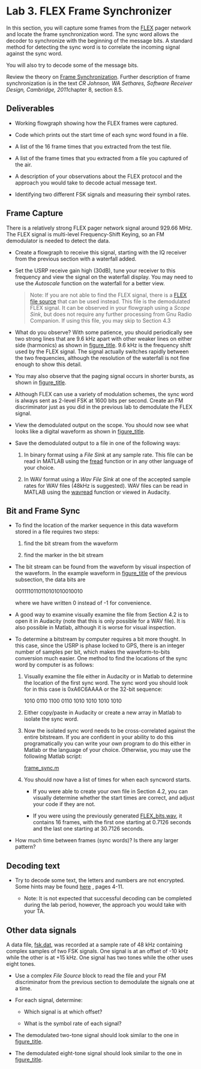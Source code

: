 Lab 3. FLEX Frame Synchronizer
==============================

In this section, you will capture some frames from the
[FLEX](http://en.wikipedia.org/wiki/FLEX_(protocol)) pager network and
locate the frame synchronization word. The sync word allows the decoder
to synchronize with the beginning of the message bits. A standard method
for detecting the sync word is to correlate the incoming signal against
the sync word.

You will also try to decode some of the message bits.

Review the theory on [Frame Synchronization](./data/FrameSync.pdf).
Further description of frame synchronization is in the text *CR Johnson,
WA Sethares, Software Receiver Design, Cambridge, 2011*chapter 8,
section 8.5.

Deliverables
------------

- Working flowgraph showing how the FLEX frames were captured.

- Code which prints out the start time of each sync word found in a
    file.

- A list of the 16 frame times that you extracted from the test file.

- A list of the frame times that you extracted from a file you
    captured of the air.

- A description of your observations about the FLEX protocol and the
    approach you would take to decode actual message text.

- Identifying two different FSK signals and measuring their symbol
    rates.

Frame Capture
-------------

There is a relatively strong FLEX pager network signal around 929.66
MHz. The FLEX signal is multi-level Frequency-Shift Keying, so an FM
demodulator is needed to detect the data.

- Create a flowgraph to receive this signal, starting with the IQ
    receiver from the previous section with a waterfall added.

- Set the USRP receive gain high (30dB), tune your receiver to this
    frequency and view the signal on the waterfall display. You may need
    to use the *Autoscale* function on the waterfall for a better view.

    > Note: If you are not able to find the FLEX signal, there is a
        [FLEX file source](./data/FLEX_bits.wav) that can be used
        instead. This file is the demodulated FLEX signal. It can be
        observed in your flowgraph using a *Scope Sink*, but does not
        require any further processing from Gnu Radio Companion. If
        using this file, you may skip to Section 4.3

- What do you observe? With some patience, you should periodically see
    two strong lines that are 9.6 kHz apart with other weaker lines on
    either side (harmonics) as shown in
    [figure\_title](#flex_waterfall). 9.6 kHz is the frequency shift
    used by the FLEX signal. The signal actually switches rapidly
    between the two frequencies, although the resolution of the
    waterfall is not fine enough to show this detail.

- You may also observe that the paging signal occurs in shorter
    bursts, as shown in [figure\_title](#flex_waterfall2).

- Although FLEX can use a variety of modulation schemes, the sync word
    is always sent as 2-level FSK at 1600 bits per second. Create an FM
    discriminator just as you did in the previous lab to demodulate the
    FLEX signal.

- View the demodulated output on the scope. You should now see what
    looks like a digital waveform as shown in
    [figure\_title](#flex_bits).

- Save the demodulated output to a file in one of the following ways:

    1.  In binary format using a *File Sink* at any sample rate. This
        file can be read in MATLAB using the
        [fread](http://www.mathworks.com/help/matlab/ref/fread.html)
        function or in any other language of your choice.

    2.  In WAV format using a *Wav File Sink* at one of the accepted
        sample rates for WAV files (48kHz is suggested). WAV files can
        be read in MATLAB using the
        [wavread](http://www.mathworks.com/help/matlab/ref/wavread.html)
        function or viewed in Audacity.

Bit and Frame Sync
------------------

- To find the location of the marker sequence in this data waveform
    stored in a file requires two steps:

    1.  find the bit stream from the waveform

    2.  find the marker in the bit stream

- The bit stream can be found from the waveform by visual inspection
    of the waveform. In the example waveform in
    [figure\_title](#flex_bits) of the previous subsection, the data
    bits are

    0011110110110101010010010

    where we have written 0 instead of -1 for convenience.

- A good way to examine visually examine the file from Section 4.2 is
    to open it in Audacity (note that this is only possible for a WAV
    file). It is also possible in Matlab, although it is worse for
    visual inspection.

- To determine a bitstream by computer requires a bit more thought. In
    this case, since the USRP is phase locked to GPS, there is an
    integer number of samples per bit, which makes the waveform-to-bits
    conversion much easier. One method to find the locations of the sync
    word by computer is as follows:

    1.  Visually examine the file either in Audacity or in Matlab to
        determine the location of the first sync word. The sync word you
        should look for in this case is 0xA6C6AAAA or the 32-bit
        sequence:

        1010 0110 1100 0110 1010 1010 1010 1010

    2.  Either copy/paste in Audacity or create a new array in Matlab to
        isolate the sync word.

    3.  Now the isolated sync word needs to be cross-correlated against
        the entire bitstream. If you are confident in your ability to do
        this programatically you can write your own program to do this
        either in Matlab or the language of your choice. Otherwise, you
        may use the following Matlab script:

        [frame\_sync.m](data/frame_sync.m)

    4.  You should now have a list of times for when each syncword
        starts.

        - If you were able to create your own file in Section 4.2, you
            can visually determine whether the start times are correct,
            and adjust your code if they are not.

        - If you were using the previously generated
            [FLEX\_bits.wav](./data/FLEX_bits.wav), it contains 16
            frames, with the first one starting at 0.7126 seconds and
            the last one starting at 30.7126 seconds.

- How much time between frames (sync words)? Is there any larger
    pattern?

Decoding text
-------------

- Try to decode some text, the letters and numbers are not encrypted.
    Some hints may be found
    [here](http://scholar.lib.vt.edu/theses/available/etd-10597-161936/unrestricted/THESIS.PDF)
    , pages 4-11.

    - Note: It is not expected that successful decoding can be
        completed during the lab period, however, the approach you would
        take with your TA.

Other data signals
------------------

A data file, [fsk.dat](./data/fsk.dat), was recorded at a sample rate of
48 kHz containing complex samples of two FSK signals. One signal is at
an offset of -10 kHz while the other is at +15 kHz. One signal has two
tones while the other uses eight tones.

- Use a complex *File Source* block to read the file and your FM
    discriminator from the previous section to demodulate the signals
    one at a time.

- For each signal, determine:

    - Which signal is at which offset?

    - What is the symbol rate of each signal?

- The demodulated two-tone signal should look similar to the one in
    [figure\_title](#fsk2level).

- The demodulated eight-tone signal should look similar to the one in
    [figure\_title](#fsk8level).